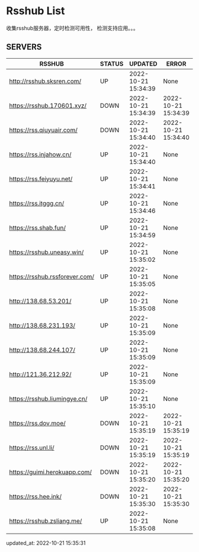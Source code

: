 # Rsshub List

收集rsshub服务器，定时检测可用性， 检测支持应用。。。


## SERVERS

|  RSSHUB   | STATUS  | UPDATED  | ERROR  | TWITTER |  
|  ----  | ----  | ----  | ----  | ---- |  
| http://rsshub.sksren.com/ | UP | 2022-10-21 15:34:39 | None |OK|  
| https://rsshub.170601.xyz/ | DOWN | 2022-10-21 15:34:39 | 2022-10-21 15:34:39 |  
| https://rss.qiuyuair.com/ | DOWN | 2022-10-21 15:34:40 | 2022-10-21 15:34:40 |  
| https://rss.injahow.cn/ | UP | 2022-10-21 15:34:40 | None ||  
| https://rss.feiyuyu.net/ | UP | 2022-10-21 15:34:41 | None ||  
| https://rss.itggg.cn/ | UP | 2022-10-21 15:34:46 | None ||  
| https://rss.shab.fun/ | UP | 2022-10-21 15:34:59 | None |OK|  
| https://rsshub.uneasy.win/ | UP | 2022-10-21 15:35:02 | None |OK|  
| https://rsshub.rssforever.com/ | UP | 2022-10-21 15:35:05 | None |OK|  
| http://138.68.53.201/ | UP | 2022-10-21 15:35:08 | None ||  
| http://138.68.231.193/ | UP | 2022-10-21 15:35:09 | None ||  
| http://138.68.244.107/ | UP | 2022-10-21 15:35:09 | None ||  
| http://121.36.212.92/ | UP | 2022-10-21 15:35:09 | None ||  
| https://rsshub.liumingye.cn/ | UP | 2022-10-21 15:35:10 | None |OK|  
| https://rss.dov.moe/ | DOWN | 2022-10-21 15:35:19 | 2022-10-21 15:35:19 |  
| https://rss.unl.li/ | DOWN | 2022-10-21 15:35:19 | 2022-10-21 15:35:19 |  
| https://guimi.herokuapp.com/ | DOWN | 2022-10-21 15:35:20 | 2022-10-21 15:35:20 |  
| https://rss.hee.ink/ | DOWN | 2022-10-21 15:35:30 | 2022-10-21 15:35:30 |  
| https://rsshub.zsliang.me/ | UP | 2022-10-21 15:35:08 | None |OK|  
  

updated_at: 2022-10-21 15:35:31  
